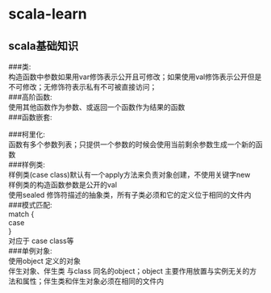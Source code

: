 # scala-learn

## scala基础知识
###类:      
	构造函数中参数如果用var修饰表示公开且可修改；如果使用val修饰表示公开但是不可修改；无修饰符表示私有不可被直接访问；     
###高阶函数:   
	使用其他函数作为参数、或返回一个函数作为结果的函数   
###函数嵌套:   
	
###柯里化:   
	函数有多个参数列表；只提供一个参数的时候会使用当前剩余参数生成一个新的函数   
###样例类:   
	样例类(case class)默认有一个apply方法来负责对象创建，不使用关键字new     
	样例类的构造函数参数是公开的val     
	使用sealed 修饰符描述的抽象类，所有子类必须和它的定义位于相同的文件内     
###模式匹配:   
	match {    
		case     
	}     
	对应于 case class等    
###单例对象:    
	使用object 定义的对象     
	伴生对象、伴生类 与class 同名的object；object 主要作用放置与实例无关的方法和属性；伴生类和伴生对象必须在相同的文件内     


